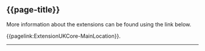 ## {{page-title}}

More information about the extensions can be found using the link below.

{{pagelink:ExtensionUKCore-MainLocation}}.

---